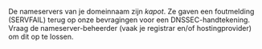 De nameservers van je domeinnaam zijn *kapot*. Ze gaven een foutmelding (SERVFAIL) terug op onze bevragingen voor een DNSSEC-handtekening. Vraag de nameserver-beheerder (vaak je registrar en/of hostingprovider) om dit op te lossen.
